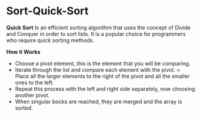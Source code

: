 # Sort-Quick-Sort

**Quick Sort**
Is an efficient sorting algorithm that uses the concept of Divide and Conquer in order to sort lists.
It is a popular choice for programmers who require quick sorting methods.

**How it Works**
- Choose a pivot element, this is the element that you will be comparing.
- Iterate through the list and compare each element with the pivot.
= Place all the larger elements to the right of the pivot and all the smaller ones to the left.
- Repeat this process with the left and right side separately, now choosing another pivot.
- When singular bocks are reached, they are merged and the array is sorted.

  
